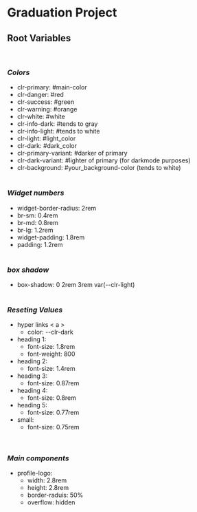 # Graduation Project

## Root Variables
<br>

### *Colors*
- clr-primary: #main-color
- clr-danger: #red
- clr-success: #green
- clr-warning: #orange
- clr-white: #white
- clr-info-dark: #tends to gray
- clr-info-light: #tends to white
- clr-light: #light_color
- clr-dark: #dark_color
- clr-primary-variant: #darker of primary
- clr-dark-variant: #lighter of primary (for darkmode purposes)
- clr-background: #your_background-color (tends to white)
    <br><br>

### *Widget numbers*
- widget-border-radius: 2rem
- br-sm: 0.4rem 
- br-md: 0.8rem
- br-lg: 1.2rem
- widget-padding: 1.8rem
- padding: 1.2rem
    <br><br>

### *box shadow*
- box-shadow: 0 2rem 3rem var(--clr-light)
<br><br>

### *Reseting Values*
- hyper links < a >
  - color: --clr-dark
- heading 1:
  - font-size: 1.8rem
  - font-weight: 800
- heading 2:
  - font-size: 1.4rem
- heading 3:
  - font-size: 0.87rem
- heading 4:
  - font-size: 0.8rem
- heading 5:
  - font-size: 0.77rem
- small:
  - font-size: 0.75rem

<br>

### *Main components*
- profile-logo:
  - width: 2.8rem
  - height: 2.8rem
  - border-raduis: 50%
  - overflow: hidden

